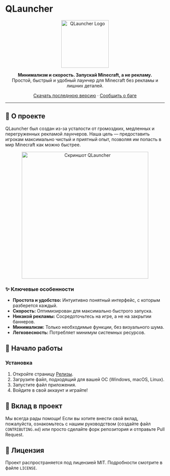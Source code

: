 # QLauncher

<p align="center">
  <img src="https://media.discordapp.net/attachments/1315434043369852969/1393732954106232984/rounded-in-photoretrica.png?ex=68743e76&is=6872ecf6&hm=2ccdd0fe2c5a9d46cabf4be68c8c8f1d19a5a65493b742f5caf9c93a5429f1bf&=&format=webp&quality=lossless&width=960&height=960" alt="QLauncher Logo" width="150"/>
</p>

<p align="center">
  <strong>Минимализм и скорость. Запускай Minecraft, а не рекламу.</strong>
  <br>
  Простой, быстрый и удобный лаунчер для Minecraft без рекламы и лишних деталей.
</p>

<p align="center">
  <a href="https://github.com/saikodemuchi/QLauncher/releases">Скачать последнюю версию</a>
  ·
  <a href="https://github.com/saikodemuchi/QLauncher/issues">Сообщить о баге</a>
</p>

---

## 🎯 О проекте

QLauncher был создан из-за усталости от громоздких, медленных и перегруженных рекламой лаунчеров. Наша цель — предоставить игрокам максимально чистый и приятный опыт, позволяя им попасть в мир Minecraft как можно быстрее.

<p align="center">
  <img src="https://media.discordapp.net/attachments/1315434043369852969/1393732295931858954/image.png?ex=68743dd9&is=6872ec59&hm=a5882f1e62c8060d9b3e31192fbe1c05ed37660c8ac02dbf1fbae433d3306510&=&format=webp&quality=lossless" alt="Скриншот QLauncher" width="400"/>
</p>

### ✨ Ключевые особенности

* **Простота и удобство:** Интуитивно понятный интерфейс, с которым разберется каждый.
* **Скорость:** Оптимизирован для максимально быстрого запуска.
* **Никакой рекламы:** Сосредоточьтесь на игре, а не на закрытии баннеров.
* **Минимализм:** Только необходимые функции, без визуального шума.
* **Легковесность:** Потребляет минимум системных ресурсов.

## 🚀 Начало работы

### Установка

1.  Откройте страницу [Релизы](https://github.com/saikodemuchi/QLauncher/releases).
2.  Загрузите файл, подходящий для вашей ОС (Windows, macOS, Linux).
3.  Запустите файл приложения.
4.  Войдите в свой аккаунт и играйте!

## 🤝 Вклад в проект

Мы всегда рады помощи! Если вы хотите внести свой вклад, пожалуйста, ознакомьтесь с нашим руководством (создайте файл `CONTRIBUTING.md`) или просто сделайте форк репозитория и отправьте Pull Request.

## 📄 Лицензия

Проект распространяется под лицензией MIT. Подробности смотрите в файле `LICENSE`.
